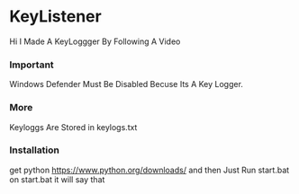 # KeyListener
Hi I Made A KeyLoggger By Following A Video

### Important
Windows Defender Must Be Disabled Becuse Its A Key Logger.

### More
Keyloggs Are Stored in keylogs.txt

### Installation
get python https://www.python.org/downloads/ and then
Just Run start.bat
on start.bat it will say that
